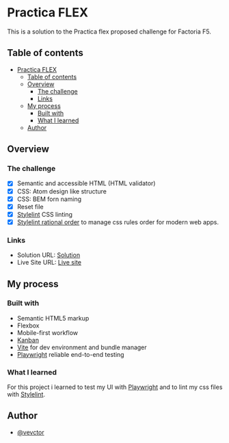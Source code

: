 # Practica FLEX

This is a solution to the Practica flex proposed challenge for Factoria F5.

## Table of contents

- [Practica FLEX](#practica-flex)
  - [Table of contents](#table-of-contents)
  - [Overview](#overview)
    - [The challenge](#the-challenge)
    - [Links](#links)
  - [My process](#my-process)
    - [Built with](#built-with)
    - [What I learned](#what-i-learned)
  - [Author](#author)

## Overview

### The challenge

- [x] Semantic and accessible HTML (HTML validator)
- [x] CSS: Atom design like structure
- [x] CSS: BEM forn naming
- [x] Reset file
- [x] [Stylelint](https://stylelint.io/) CSS linting
- [x] [Stylelint rational order](https://github.com/constverum/stylelint-config-rational-order) to manage css rules order
for modern web apps.
### Links

- Solution URL: [Solution](https://github.com/devctor/tip-calculator-app-frontendmentor)
- Live Site URL: [Live site](https://632c64ac2b8a1f2ecfbc4d20--voluble-sfogliatella-d92917.netlify.app/)

## My process

### Built with

- Semantic HTML5 markup
- Flexbox
- Mobile-first workflow
- [Kanban](https://github.com/users/devctor/projects/6/views/1)
- [Vite](vitejs.dev) for dev environment and bundle manager
- [Playwright](https://playwright.dev/) reliable end-to-end testing 

### What I learned

For this project i learned to test my UI with [Playwright](https://playright.dev/) and to lint my css files with [Stylelint](https://stylelint.io/).

## Author
- [@vevctor](https://github.com/devctor)
